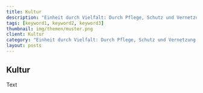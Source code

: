 ```yaml
---
title: Kultur
description: "Einheit durch Vielfalt: Durch Pflege, Schutz und Vernetzung der einzigartigen lokalen Kulturen eine verbindende Globalkultur fördern"
tags: [keyword1, keyword2, keyword3]
thumbnail: img/themen/muster.png
client: Kultur
category: "Einheit durch Vielfalt: Durch Pflege, Schutz und Vernetzung der einzigartigen lokalen Kulturen eine verbindende Globalkultur fördern"
layout: posts
---
```

## Kultur

Text
